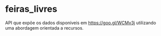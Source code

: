 # feiras_livres
API que expõe os dados disponíveis em https://goo.gl/WCMv3j utilizando uma abordagem orientada a recursos.
